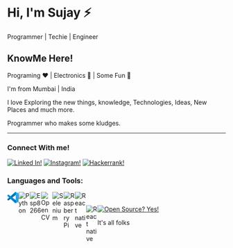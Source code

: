 # Hi, I'm Sujay ⚡

Programmer | Techie | Engineer 

## KnowMe Here!


Programing ❤️ | Electronics 💙 | Some Fun 💚

I'm from Mumbai | India

I love Exploring the new things, knowledge, Technologies, Ideas, New Places and much more.


Programmer who makes some kludges.

---

### Connect With me!
[![Linked In!](https://img.shields.io/badge/Linked%20In-%20-9cf?style=plastic&logo=linkedin)](https://in.linkedin.com/in/alaspuresujay)
[![Instagram!](https://img.shields.io/badge/Instagram-%20-orange?style=plastic&logo=instagram)](https://www.instagram.com/alaspuresujay)
[![Hackerrank!](https://img.shields.io/badge/HackerRank-%20-brightgreen?style=plastic&logo=HackerRank)](https://www.hackerrank.com/alaspuresujay)

### Languages and Tools:

[<img align="left" alt="Visual Studio Code" width="26px" src="https://raw.githubusercontent.com/github/explore/80688e429a7d4ef2fca1e82350fe8e3517d3494d/topics/visual-studio-code/visual-studio-code.png" />][github]
[<img align="left" alt="Python" width="26px" src="https://raw.githubusercontent.com/alaspuresujay/alaspuresujay/master/img/python.png" />][github]

[<img align="left" alt="Esp8266" width="26px" src="https://cdn.icon-icons.com/icons2/2108/PNG/512/espressif_icon_130944.png" />][github]
[<img align="left" alt="OpenCV" width="26px" src="https://raw.githubusercontent.com/alaspuresujay/alaspuresujay/master/img/opencv.png" />][github]
[<img align="left" alt="Selenium" width="26px" src="https://raw.githubusercontent.com/alaspuresujay/alaspuresujay/master/img/selenium.png" />][github]
[<img align="left" alt="Raspberry Pi" width="26px" src="https://cdn.icon-icons.com/icons2/2108/PNG/512/raspberry_pi_icon_130847.png" />][github]
[<abbr title="React native"><img align="left" alt="React native" width="26px" src="https://miro.medium.com/max/384/1*To2H39eauxaeYxYMtV1afQ.png" /></abbr>][github]
<br>

<abbr title="React native"><img align="left" alt="React native" width="26px" src="https://miro.medium.com/max/384/1*To2H39eauxaeYxYMtV1afQ.png" /></abbr>

[![Open Source? Yes!](https://img.shields.io/badge/Open%20Source%3F-Yes-blue?style=plastic&logo=github)](https://github.com/alaspuresujay)

It's all folks

[github]: https://github.com/alaspuresujay
[website]: https://alaspuresujay.github.io
